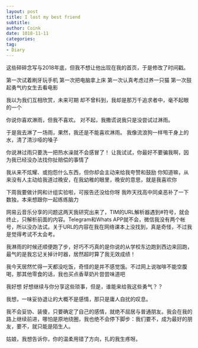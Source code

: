 ```yaml
---
layout: post
title: I lost my best friend
subtitle: 
author: Coink
date: 1018-11-11
categories:
tag:
- Diary
---
```


这些碎碎念写与2018年底，但我不想让他出现在我的首页，于是修改了时间戳。





第一次试着刷牙玩手机
第一次把电脑拿上床
第一次认真考虑过养一只猫
第一次鼓起勇气约女生去看电影

 



我以为我们互相欣赏，未来可期
却不曾料到，我却是那万千追求者中，毫不起眼的一个

 



你说你喜欢淋雨，但我不喜欢。
对不起，我撒谎说我只是没尝试过淋雨。

 



于是我去淋了一场雨，果然，我还是不能喜欢淋雨。
我像流浪狗一样甩干身上的水，清了清沙哑的嗓子 



 

你说淋过雨只要洗一把热水澡就不会感冒了！
让我试试，你最好不要骗我啊，因为我已经没办法找你扯赔偿的事情了

 


我从来不炫耀、或抱怨什么东西，但你却会主动来给我夸赞和鼓励
你知道嘛，从来没有人主动给我道过晚安，在我幼稚的眼里，晚安的意思，就是我喜欢你

 



下周我要做计网和计组实验啦，可报告还没给你呀
我昨天找高中同桌恶补了一下数独，本来想跟你一起练练脑力

 



网易云音乐分享的问题这两天我研究出来了，TIM的URL解析器遇到#符号，就会终止，只解析前面的内容。Telegram和Whats APP就不会，微信我没有两个帐号，所以没办法试。关于URL的内容在我在网络课本上没找到，真是奇怪，不过我是觉得考试不太会考。

 



我淋雨的时候还顺便跑了步，好巧不巧真的是你说的从学校东边跑到西边来回跑，最气的是我忘记关掉计时器，居然超时算了我无效成绩！

 



我今天居然忙得一天都没吃饭，奇怪的是并不感觉饿。不过网上说咖啡不能空腹喝，那其他零食的话，我也买点香草奶片尝尝味道吧

  



我好想 好想继续与你分享这些琐事，但是，谁能来给我这些勇气？？

 


我想，一味妥协退让的大概不是感情，那只是庸人自扰的叹息。




我不会妥协、装傻，只要确定了自己的感情，就绝不屈居与普通朋友。我会在我的路上继续前进，哪怕是原地绕圈，我也绝不会停下脚步：我们要不，成为最好的朋友，要不，就只能是陌生人。




姑娘，我想告诉你，你的温柔用错了方向，扎的我生疼呀。